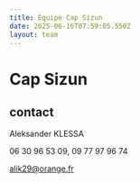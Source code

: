 ```yaml
---
title: Équipe Cap Sizun
date: 2025-06-16T07:59:05.550Z
layout: team
---
```


# Cap Sizun



## contact 

Aleksander KLESSA

06 30 96 53 09, 09 77 97 96 74

alik29@orange.fr

